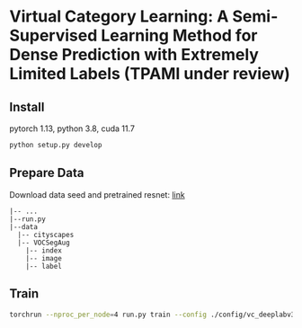 # Virtual Category Learning: A Semi-Supervised Learning Method for Dense Prediction with Extremely Limited Labels (TPAMI under review)    

## Install

pytorch 1.13, python 3.8, cuda 11.7

```bash
python setup.py develop
```

## Prepare Data

Download data seed and pretrained resnet: [link](https://1drv.ms/u/s!As5AmExWpCHXgfluc3OqaejrSYZN8w?e=kLjBiY)

```
|-- ...
|--run.py
|--data
  |-- cityscapes  
  |-- VOCSegAug
    |-- index
    |-- image
    |-- label
```


## Train
```bash
torchrun --nproc_per_node=4 run.py train --config ./config/vc_deeplabv3p/voc_aug.yaml --num-gpus=4
```
